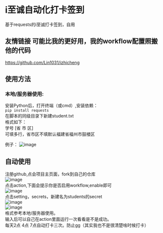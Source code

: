 # i至诚自动化打卡签到
基于requests的i至诚打卡签到，自用

## 友情链接 可能比我的更好用，我的workflow配置照搬他的代码
https://github.com/Lin1031/izhicheng

## 使用方法
### 本地/服务器使用:
安装Python后，打开终端（或cmd）,安装依赖：<br>
``pip install requests``<br>
在脚本的同级目录下新建student.txt<br>
格式如下：<br>
学号 [省 市 区]<br>
可填多行，省市区不填默认福建省福州市鼓楼区<br>

例子：
![image](https://user-images.githubusercontent.com/91642542/149620748-351ed950-3ce6-41d1-99b8-f1417b5e237d.png)

## 自动使用
注册github,点会项目主页面，fork到自己的仓库<br>
![image](https://user-images.githubusercontent.com/91642542/149620802-efee27ea-21a9-42f3-8255-4f6f328fba71.png)<br>
点击action,下面会提示你是否启用workflow,enable即可<br>
![image](https://user-images.githubusercontent.com/91642542/149620830-0e8136bc-7940-41c5-9b2b-bd998ee13371.png)<br>
点击setting，secrets，新建名为students的secret<br>
![image](https://user-images.githubusercontent.com/91642542/149620848-236c4198-f653-46c9-8ba8-53869f48ae2c.png)<br>
![image](https://user-images.githubusercontent.com/91642542/149620878-f4f3db82-a3da-4884-a76d-3d3c5192f212.png)<br>
格式参考本地/服务器使用。<br>
输入后可以自己在action里面运行一次看看是不是成功。<br>
每天2点 4点 7点自动打卡三次。防止gg（其实我也不是很清楚啥时候打卡）
